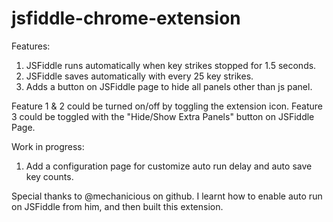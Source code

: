 # jsfiddle-chrome-extension
Features:
1. JSFiddle runs automatically when key strikes stopped for 1.5 seconds. 
2. JSFiddle saves automatically with every 25 key strikes.
3. Adds a button on JSFiddle page to hide all panels other than js panel.

Feature 1 & 2 could be turned on/off by toggling the extension icon.
Feature 3 could be toggled with the "Hide/Show Extra Panels" button on JSFiddle Page.

Work in progress:
1. Add a configuration page for customize auto run delay and auto save key counts.

Special thanks to @mechanicious on github. I learnt how to enable auto run on JSFiddle from him, and then built this extension.
